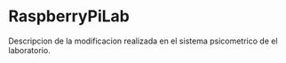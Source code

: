 # RaspberryPiLab
Descripcion de la modificacion realizada en el sistema psicometrico de el laboratorio.
